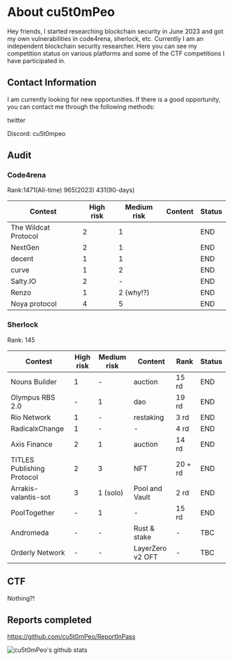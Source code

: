 # About cu5t0mPeo

Hey friends, I started researching blockchain security in June 2023 and got my own vulnerabilities in code4rena, sherlock, etc. Currently I am an independent blockchain security researcher. Here you can see my competition status on various platforms and some of the CTF competitions I have participated in.

## Contact Information

I am currently looking for new opportunities. If there is a good opportunity, you can contact me through the following methods:

twitter



Discord: cu5t0mpeo



## Audit

### Code4rena

Rank:1471(All-time) 965(2023) 431(90-days)

| Contest              | High risk | Medium risk | Content | Status |
| -------------------- | --------- | ----------- | ------- | ------ |
| The Wildcat Protocol | 2         | 1           |         | END    |
| NextGen              | 2         | 1           |         | END    |
| decent               | 1         | 1           |         | END    |
| curve                | 1         | 2           |         | END    |
| Salty.IO             | 2         | -           |         | END    |
| Renzo                | 1         | 2 (why!?)   |         | END    |
| Noya protocol        | 4         | 5           |         | END    |

### Sherlock

Rank: 145

| Contest                    | High risk | Medium risk | Content          | Rank    | Status |
| -------------------------- | --------- | ----------- | ---------------- | ------- | ------ |
| Nouns Builder              | 1         | -           | auction          | 15 rd   | END    |
| Olympus RBS 2.0            | -         | 1           | dao              | 19 rd   | END    |
| Rio Network                | 1         | -           | restaking        | 3 rd    | END    |
| RadicalxChange             | 1         | -           | -                | 4 rd    | END    |
| Axis Finance               | 2         | 1           | auction          | 14 rd   | END    |
| TITLES Publishing Protocol | 2         | 3           | NFT              | 20 + rd | END    |
| Arrakis-valantis-sot       | 3         | 1 (solo)    | Pool and Vault   | 2 rd    | END    |
| PoolTogether               | -         | 1           | -                | 15 rd   | END    |
| Andromeda                  | -         | -           | Rust & stake     | -       | TBC    |
| Orderly Network            | -         | -           | LayerZero v2 OFT | -       | TBC    |

## CTF

Nothing?!

## Reports completed

https://github.com/cu5t0mPeo/ReportInPass

<!--
**cu5t0mPeo/cu5t0mPeo** is a ✨ _special_ ✨ repository because its `README.md` (this file) appears on your GitHub profile.

Here are some ideas to get you started:

- 🔭 I’m currently working on ...
- 🌱 I’m currently learning ...
- 👯 I’m looking to collaborate on ...
- 🤔 I’m looking for help with ...
- 💬 Ask me about ...
- 📫 How to reach me: ...
- 😄 Pronouns: ...
- ⚡ Fun fact: ...
--> 
![cu5t0mPeo's github stats](https://github-readme-stats.vercel.app/api?username=cu5t0mPeo&show_icons=true&hide_border=true)
